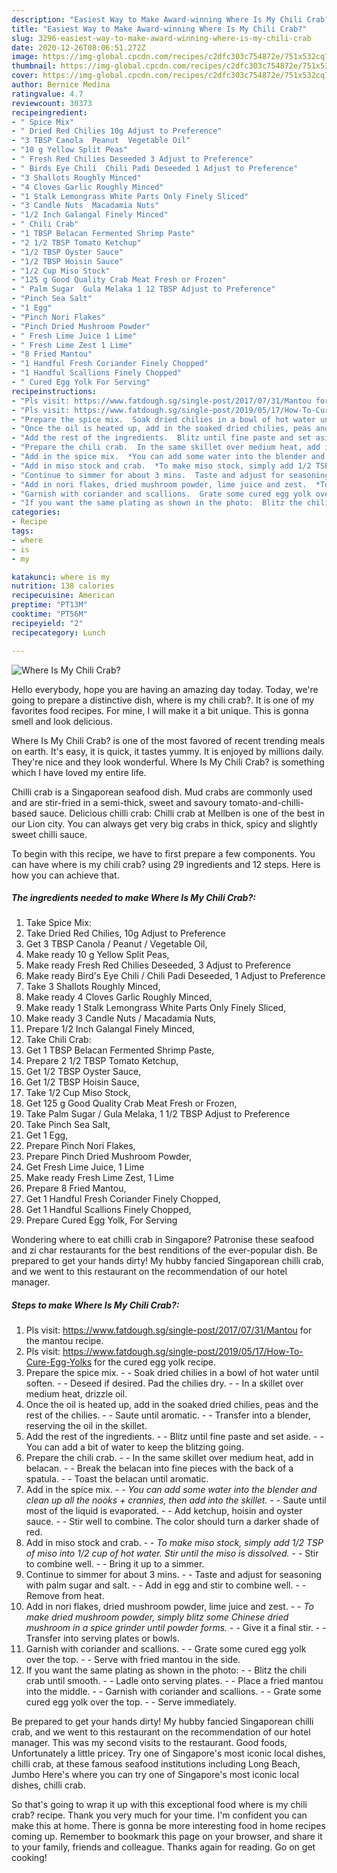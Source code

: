 ```yaml
---
description: "Easiest Way to Make Award-winning Where Is My Chili Crab?"
title: "Easiest Way to Make Award-winning Where Is My Chili Crab?"
slug: 3296-easiest-way-to-make-award-winning-where-is-my-chili-crab
date: 2020-12-26T08:06:51.272Z
image: https://img-global.cpcdn.com/recipes/c2dfc303c754872e/751x532cq70/where-is-my-chili-crab-recipe-main-photo.jpg
thumbnail: https://img-global.cpcdn.com/recipes/c2dfc303c754872e/751x532cq70/where-is-my-chili-crab-recipe-main-photo.jpg
cover: https://img-global.cpcdn.com/recipes/c2dfc303c754872e/751x532cq70/where-is-my-chili-crab-recipe-main-photo.jpg
author: Bernice Medina
ratingvalue: 4.7
reviewcount: 30373
recipeingredient:
- " Spice Mix"
- " Dried Red Chilies 10g Adjust to Preference"
- "3 TBSP Canola  Peanut  Vegetable Oil"
- "10 g Yellow Split Peas"
- " Fresh Red Chilies Deseeded 3 Adjust to Preference"
- " Birds Eye Chili  Chili Padi Deseeded 1 Adjust to Preference"
- "3 Shallots Roughly Minced"
- "4 Cloves Garlic Roughly Minced"
- "1 Stalk Lemongrass White Parts Only Finely Sliced"
- "3 Candle Nuts  Macadamia Nuts"
- "1/2 Inch Galangal Finely Minced"
- " Chili Crab"
- "1 TBSP Belacan Fermented Shrimp Paste"
- "2 1/2 TBSP Tomato Ketchup"
- "1/2 TBSP Oyster Sauce"
- "1/2 TBSP Hoisin Sauce"
- "1/2 Cup Miso Stock"
- "125 g Good Quality Crab Meat Fresh or Frozen"
- " Palm Sugar  Gula Melaka 1 12 TBSP Adjust to Preference"
- "Pinch Sea Salt"
- "1 Egg"
- "Pinch Nori Flakes"
- "Pinch Dried Mushroom Powder"
- " Fresh Lime Juice 1 Lime"
- " Fresh Lime Zest 1 Lime"
- "8 Fried Mantou"
- "1 Handful Fresh Coriander Finely Chopped"
- "1 Handful Scallions Finely Chopped"
- " Cured Egg Yolk For Serving"
recipeinstructions:
- "Pls visit: https://www.fatdough.sg/single-post/2017/07/31/Mantou for the mantou recipe."
- "Pls visit: https://www.fatdough.sg/single-post/2019/05/17/How-To-Cure-Egg-Yolks for the cured egg yolk recipe."
- "Prepare the spice mix.  Soak dried chilies in a bowl of hot water until soften.  Deseed if desired. Pad the chilies dry.  In a skillet over medium heat, drizzle oil."
- "Once the oil is heated up, add in the soaked dried chilies, peas and the rest of the chilies.  Saute until aromatic.  Transfer into a blender, reserving the oil in the skillet."
- "Add the rest of the ingredients.  Blitz until fine paste and set aside.  You can add a bit of water to keep the blitzing going."
- "Prepare the chili crab.  In the same skillet over medium heat, add in belacan.  Break the belacan into fine pieces with the back of a spatula.  Toast the belacan until aromatic."
- "Add in the spice mix.  *You can add some water into the blender and clean up all the nooks + crannies, then add into the skillet.*  Saute until most of the liquid is evaporated.  Add ketchup, hoisin and oyster sauce.  Stir well to combine. The color should turn a darker shade of red."
- "Add in miso stock and crab.  *To make miso stock, simply add 1/2 TSP of miso into 1/2 cup of hot water. Stir until the miso is dissolved.*  Stir to combine well.  Bring it up to a simmer."
- "Continue to simmer for about 3 mins.  Taste and adjust for seasoning with palm sugar and salt.  Add in egg and stir to combine well.  Remove from heat."
- "Add in nori flakes, dried mushroom powder, lime juice and zest.  *To make dried mushroom powder, simply blitz some Chinese dried mushroom in a spice grinder until powder forms.*  Give it a final stir.  Transfer into serving plates or bowls."
- "Garnish with coriander and scallions.  Grate some cured egg yolk over the top.  Serve with fried mantou in the side."
- "If you want the same plating as shown in the photo:  Blitz the chili crab until smooth.  Ladle onto serving plates.  Place a fried mantou into the middle.  Garnish with coriander and scallions.  Grate some cured egg yolk over the top.  Serve immediately."
categories:
- Recipe
tags:
- where
- is
- my

katakunci: where is my 
nutrition: 138 calories
recipecuisine: American
preptime: "PT13M"
cooktime: "PT56M"
recipeyield: "2"
recipecategory: Lunch

---
```



![Where Is My Chili Crab?](https://img-global.cpcdn.com/recipes/c2dfc303c754872e/751x532cq70/where-is-my-chili-crab-recipe-main-photo.jpg)

Hello everybody, hope you are having an amazing day today. Today, we're going to prepare a distinctive dish, where is my chili crab?. It is one of my favorites food recipes. For mine, I will make it a bit unique. This is gonna smell and look delicious.

Where Is My Chili Crab? is one of the most favored of recent trending meals on earth. It's easy, it is quick, it tastes yummy. It is enjoyed by millions daily. They're nice and they look wonderful. Where Is My Chili Crab? is something which I have loved my entire life.

Chilli crab is a Singaporean seafood dish. Mud crabs are commonly used and are stir-fried in a semi-thick, sweet and savoury tomato-and-chilli-based sauce. Delicious chilli crab: Chilli crab at Mellben is one of the best in our Lion city. You can always get very big crabs in thick, spicy and slightly sweet chilli sauce.


To begin with this recipe, we have to first prepare a few components. You can have where is my chili crab? using 29 ingredients and 12 steps. Here is how you can achieve that.

<!--inarticleads1-->

##### The ingredients needed to make Where Is My Chili Crab?:

1. Take  Spice Mix:
1. Take  Dried Red Chilies, 10g Adjust to Preference
1. Get 3 TBSP Canola / Peanut / Vegetable Oil,
1. Make ready 10 g Yellow Split Peas,
1. Make ready  Fresh Red Chilies Deseeded, 3 Adjust to Preference
1. Make ready  Bird&#39;s Eye Chili / Chili Padi Deseeded, 1 Adjust to Preference
1. Take 3 Shallots Roughly Minced,
1. Make ready 4 Cloves Garlic Roughly Minced,
1. Make ready 1 Stalk Lemongrass White Parts Only Finely Sliced,
1. Make ready 3 Candle Nuts / Macadamia Nuts,
1. Prepare 1/2 Inch Galangal Finely Minced,
1. Take  Chili Crab:
1. Get 1 TBSP Belacan Fermented Shrimp Paste,
1. Prepare 2 1/2 TBSP Tomato Ketchup,
1. Get 1/2 TBSP Oyster Sauce,
1. Get 1/2 TBSP Hoisin Sauce,
1. Take 1/2 Cup Miso Stock,
1. Get 125 g Good Quality Crab Meat Fresh or Frozen,
1. Take  Palm Sugar / Gula Melaka, 1 1/2 TBSP Adjust to Preference
1. Take Pinch Sea Salt,
1. Get 1 Egg,
1. Prepare Pinch Nori Flakes,
1. Prepare Pinch Dried Mushroom Powder,
1. Get  Fresh Lime Juice, 1 Lime
1. Make ready  Fresh Lime Zest, 1 Lime
1. Prepare 8 Fried Mantou,
1. Get 1 Handful Fresh Coriander Finely Chopped,
1. Get 1 Handful Scallions Finely Chopped,
1. Prepare  Cured Egg Yolk, For Serving


Wondering where to eat chilli crab in Singapore? Patronise these seafood and zi char restaurants for the best renditions of the ever-popular dish. Be prepared to get your hands dirty! My hubby fancied Singaporean chilli crab, and we went to this restaurant on the recommendation of our hotel manager. 

<!--inarticleads2-->

##### Steps to make Where Is My Chili Crab?:

1. Pls visit: https://www.fatdough.sg/single-post/2017/07/31/Mantou for the mantou recipe.
1. Pls visit: https://www.fatdough.sg/single-post/2019/05/17/How-To-Cure-Egg-Yolks for the cured egg yolk recipe.
1. Prepare the spice mix. -  - Soak dried chilies in a bowl of hot water until soften. -  - Deseed if desired. Pad the chilies dry. -  - In a skillet over medium heat, drizzle oil.
1. Once the oil is heated up, add in the soaked dried chilies, peas and the rest of the chilies. -  - Saute until aromatic. -  - Transfer into a blender, reserving the oil in the skillet.
1. Add the rest of the ingredients. -  - Blitz until fine paste and set aside. -  - You can add a bit of water to keep the blitzing going.
1. Prepare the chili crab. -  - In the same skillet over medium heat, add in belacan. -  - Break the belacan into fine pieces with the back of a spatula. -  - Toast the belacan until aromatic.
1. Add in the spice mix. -  - *You can add some water into the blender and clean up all the nooks + crannies, then add into the skillet.* -  - Saute until most of the liquid is evaporated. -  - Add ketchup, hoisin and oyster sauce. -  - Stir well to combine. The color should turn a darker shade of red.
1. Add in miso stock and crab. -  - *To make miso stock, simply add 1/2 TSP of miso into 1/2 cup of hot water. Stir until the miso is dissolved.* -  - Stir to combine well. -  - Bring it up to a simmer.
1. Continue to simmer for about 3 mins. -  - Taste and adjust for seasoning with palm sugar and salt. -  - Add in egg and stir to combine well. -  - Remove from heat.
1. Add in nori flakes, dried mushroom powder, lime juice and zest. -  - *To make dried mushroom powder, simply blitz some Chinese dried mushroom in a spice grinder until powder forms.* -  - Give it a final stir. -  - Transfer into serving plates or bowls.
1. Garnish with coriander and scallions. -  - Grate some cured egg yolk over the top. -  - Serve with fried mantou in the side.
1. If you want the same plating as shown in the photo: -  - Blitz the chili crab until smooth. -  - Ladle onto serving plates. -  - Place a fried mantou into the middle. -  - Garnish with coriander and scallions. -  - Grate some cured egg yolk over the top. -  - Serve immediately.


Be prepared to get your hands dirty! My hubby fancied Singaporean chilli crab, and we went to this restaurant on the recommendation of our hotel manager. This was my second visits to the restaurant. Good foods, Unfortunately a little pricey. Try one of Singapore&#39;s most iconic local dishes, chilli crab, at these famous seafood institutions including Long Beach, Jumbo Here&#39;s where you can try one of Singapore&#39;s most iconic local dishes, chilli crab. 

So that's going to wrap it up with this exceptional food where is my chili crab? recipe. Thank you very much for your time. I'm confident you can make this at home. There is gonna be more interesting food in home recipes coming up. Remember to bookmark this page on your browser, and share it to your family, friends and colleague. Thanks again for reading. Go on get cooking!
